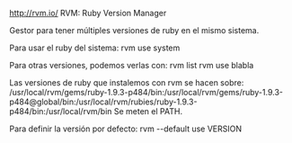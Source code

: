 http://rvm.io/
RVM: Ruby Version Manager

Gestor para tener múltiples versiones de ruby en el mismo sistema.

Para usar el ruby del sistema:
rvm use system

Para otras versiones, podemos verlas con: rvm list
rvm use blabla

Las versiones de ruby que instalemos con rvm se hacen sobre:
/usr/local/rvm/gems/ruby-1.9.3-p484/bin:/usr/local/rvm/gems/ruby-1.9.3-p484@global/bin:/usr/local/rvm/rubies/ruby-1.9.3-p484/bin:/usr/local/rvm/bin
Se meten el PATH.

Para definir la versión por defecto:
rvm --default use VERSION

